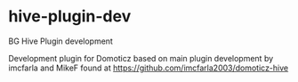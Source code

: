 # hive-plugin-dev
BG Hive Plugin development

Development plugin for Domoticz based on main plugin development by imcfarla and MikeF 
found at https://github.com/imcfarla2003/domoticz-hive
